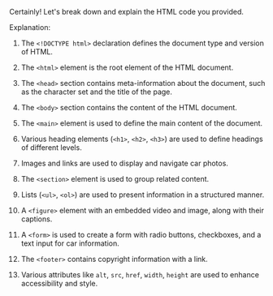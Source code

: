 Certainly! Let's break down and explain the HTML code you provided.

Explanation:

1. The `<!DOCTYPE html>` declaration defines the document type and version of HTML.

2. The `<html>` element is the root element of the HTML document.

3. The `<head>` section contains meta-information about the document, such as the character set and the title of the page.

4. The `<body>` section contains the content of the HTML document.

5. The `<main>` element is used to define the main content of the document.

6. Various heading elements (`<h1>`, `<h2>`, `<h3>`) are used to define headings of different levels.

7. Images and links are used to display and navigate car photos.

8. The `<section>` element is used to group related content.

9. Lists (`<ul>`, `<ol>`) are used to present information in a structured manner.

10. A `<figure>` element with an embedded video and image, along with their captions.

11. A `<form>` is used to create a form with radio buttons, checkboxes, and a text input for car information.

12. The `<footer>` contains copyright information with a link.

13. Various attributes like `alt`, `src`, `href`, `width`, `height` are used to enhance accessibility and style.
